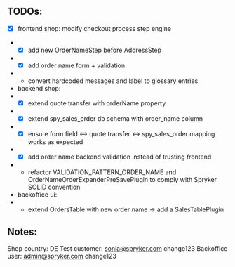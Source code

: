 ## TODOs:
- [x] frontend shop: modify checkout process step engine
- - [x] add new OrderNameStep before AddressStep
- - [x] add order name form + validation
- - convert hardcoded messages and label to glossary entries
- backend shop:
- - [x] extend quote transfer with orderName property
- - [x] extend spy_sales_order db schema with order_name column
- - [x] ensure form field <-> quote transfer <-> spy_sales_order mapping works as expected
- - [x] add order name backend validation instead of trusting frontend
- - refactor VALIDATION_PATTERN_ORDER_NAME and OrderNameOrderExpanderPreSavePlugin to comply with Spryker SOLID convention
- backoffice ui:
- - extend OrdersTable with new order name -> add a SalesTablePlugin

## Notes:
Shop country: DE
Test customer: sonia@spryker.com change123
Backoffice user: admin@spryker.com change123
